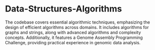 # Data-Structures-Algorithms
The codebase covers essential algorithmic techniques, emphasizing the design of efficient algorithms across domains. It includes algorithms for graphs and strings, along with advanced algorithms and complexity concepts. Additionally, it features a Genome Assembly Programming Challenge, providing practical experience in genomic data analysis.
